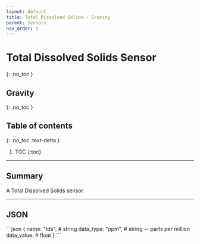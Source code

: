 ```yaml
---
layout: default
title: Total Dissolved Solids - Gravity
parent: Sensors
nav_order: 1
---
```


# Total Dissolved Solids Sensor
{: .no_toc }
## Gravity
{: .no_toc }

## Table of contents
{: .no_toc .text-delta }

1. TOC
{:toc}

---

## Summary

A Total Dissolved Solids sensor.

---

## JSON 

<div class="code-example" markdown="1">
```json
{
  name: "tds",        # string
  data_type: "ppm",  # string -- parts per million
  data_value:        # float
}
```
</div>

<!-- ### Convert units

<div class="code-example" markdown="1">
The adc to raw value can  be converted into two datatypes:

ADC Voltage: ADC_Raw
</div> -->
